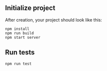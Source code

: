 
## Initialize project

After creation, your project should look like this:

```
npm install
npm run build
npm start server
```

## Run tests

```
npm run test
```
